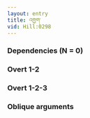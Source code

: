 ```yaml
---
layout: entry
title: འགྱག་
vid: Hill:0298
---
```

### Dependencies (N = 0)


### Overt 1-2


### Overt 1-2-3


### Oblique arguments
